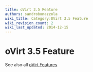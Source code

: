 ```yaml
---
title: oVirt 3.5 Feature
authors: sandrobonazzola
wiki_title: Category:OVirt 3.5 Feature
wiki_revision_count: 2
wiki_last_updated: 2014-12-15
---
```


# oVirt 3.5 Feature

See also all [oVirt Features](/develop/release-management/features/)
